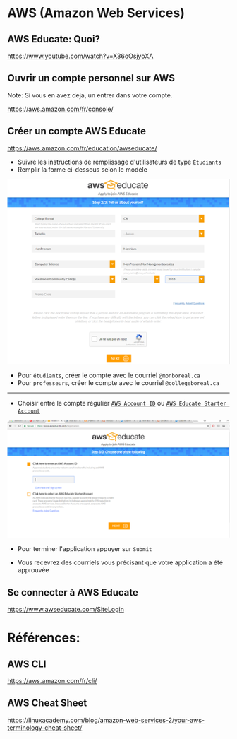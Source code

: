 # AWS (Amazon Web Services)


## AWS Educate: Quoi?

https://www.youtube.com/watch?v=X36oOsjyoXA

## Ouvrir un compte personnel sur AWS 

Note: Si vous en avez deja, un entrer dans votre compte.

https://aws.amazon.com/fr/console/

## Créer un compte AWS Educate

https://aws.amazon.com/fr/education/awseducate/

* Suivre les instructions de remplissage d'utilisateurs de type `Étudiants`  
* Remplir la forme ci-dessous selon le modèle

![alt tag](images/AWSEducateForm.png)

* Pour `étudiants`, créer le compte avec le courriel `@monboreal.ca`  
* Pour `professeurs`, créer le compte avec le courriel `@collegeboreal.ca`  

---

* Choisir entre le compte régulier [`AWS Account ID`](account) ou [`AWS Educate Starter Account`](starter) 

![alt tag](images/aws.PNG)

* Pour terminer l'application appuyer sur `Submit`

* Vous recevrez des courriels vous précisant que votre application a été approuvée

## Se connecter à AWS Educate

https://www.awseducate.com/SiteLogin



# Références: 

## AWS CLI

https://aws.amazon.com/fr/cli/

## AWS Cheat Sheet

https://linuxacademy.com/blog/amazon-web-services-2/your-aws-terminology-cheat-sheet/


